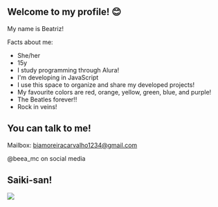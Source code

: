 ## Welcome to my profile! 😊

My name is Beatriz!

Facts about me:
- She/her
- 15y
- I study programming through Alura!
- I'm developing in JavaScript
- I use this space to organize and share my developed projects!
- My favourite colors are red, orange, yellow, green, blue, and purple!
- The Beatles forever!!
- Rock in veins!

## You can talk to me!

Mailbox: biamoreiracarvalho1234@gmail.com

@beea_mc on social media

## Saiki-san!
![](https://media1.tenor.com/m/YS5OyDzFhuAAAAAC/saikik-lena098.gif)
